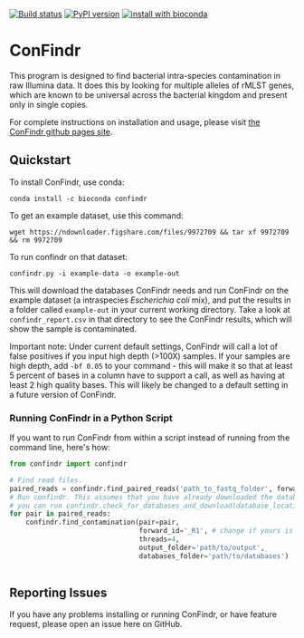 [![Build status](https://travis-ci.org/lowandrew/ConFindr.svg?master)](https://travis-ci.org/lowandrew)
[![PyPI version](https://badge.fury.io/py/confindr.svg)](https://badge.fury.io/py/confindr)
[![install with bioconda](https://img.shields.io/badge/install%20with-bioconda-brightgreen.svg?style=flat-square)](http://bioconda.github.io/recipes/confindr/README.html)

# ConFindr

This program is designed to find bacterial intra-species contamination in raw Illumina data. It does this
 by looking for multiple alleles of rMLST genes, which are known to be universal across the bacterial kingdom
 and present only in single copies.

For complete instructions on installation and usage, please visit [the ConFindr github pages site](https://lowandrew.github.io/ConFindr/).

## Quickstart

To install ConFindr, use conda: 

`conda install -c bioconda confindr`

To get an example dataset, use this command: 

`wget https://ndownloader.figshare.com/files/9972709 && tar xf 9972709 && rm 9972709`

To run confindr on that dataset: 

`confindr.py -i example-data -o example-out`

This will download the databases ConFindr needs and run ConFindr on the example dataset (a intraspecies _Escherichia coli_ mix), and put the results in a folder
called `example-out` in your current working directory. Take a look at `confindr_report.csv` in that directory to see
the ConFindr results, which will show the sample is contaminated.

Important note: Under current default settings, ConFindr will call a lot of false positives if you 
input high depth (>100X) samples. If your samples are high depth, add `-bf 0.05` to your command - this will make it so that
at least 5 percent of bases in a column have to support a call, as well as having at least 2 high quality bases.
This will likely be changed to a default setting in a future version of ConFindr.

### Running ConFindr in a Python Script

If you want to run ConFindr from within a script instead of running from the command line, here's how:

```python
from confindr import confindr

# Find read files.
paired_reads = confindr.find_paired_reads('path_to_fastq_folder', forward_id='_R1', reverse_id='_R2')
# Run confindr. This assumes that you have already downloaded the databases. If you haven't,
# you can run confindr.check_for_databases_and_download(database_location='path/where/you/want/to/download, tmpdir='a/tmp/dir')
for pair in paired_reads:
    confindr.find_contamination(pair=pair,
                                forward_id='_R1', # change if yours is different
                                threads=4, 
                                output_folder='path/to/output',
                                databases_folder='path/to/databases')
                                
```

## Reporting Issues

If you have any problems installing or running ConFindr, or have feature request,
please open an issue here on GitHub.